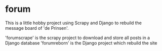 # forum
This is a little hobby project using Scrapy and Django to rebuild the message board of 'de Prinsen'.

'forumscrape' is the scrapy project to download and store all posts in a Django database
'forumreborn' is the Django project which rebuild the site
